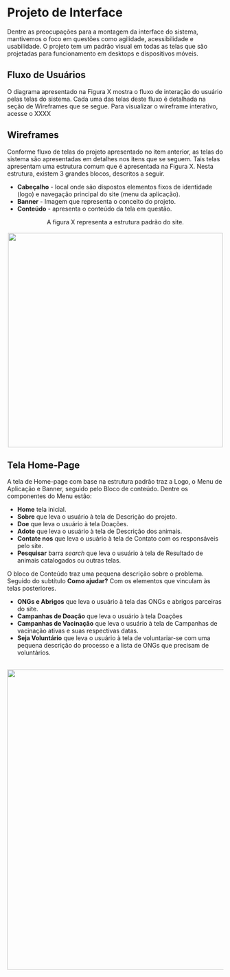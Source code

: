 
# Projeto de Interface

Dentre as preocupações para a montagem da interface do sistema, mantivemos o foco em questões como agilidade, acessibilidade e usabilidade. O projeto tem um padrão visual em todas as telas que são projetadas para funcionamento em desktops e dispositivos móveis.

## Fluxo de Usuários

O diagrama apresentado na Figura X mostra o fluxo de interação do usuário pelas telas do sistema. Cada uma das telas deste fluxo é detalhada na seção de Wireframes que se segue. Para visualizar o wireframe interativo, acesse o XXXX


## Wireframes

Conforme fluxo de telas do projeto apresentado no item anterior, as telas do sistema são apresentadas em detalhes nos itens que se seguem. Tais telas apresentam uma estrutura comum que é apresentada na Figura X. Nesta estrutura, existem 3 grandes blocos, descritos a seguir. 

- **Cabeçalho** - local onde são dispostos elementos fixos de identidade (logo) e navegação principal do site (menu da aplicação).
- **Banner** - Imagem que representa o conceito do projeto.
- **Conteúdo** - apresenta o conteúdo da tela em questão.

<div style="text-align:center">                             A figura X representa a estrutura padrão do site.
</div>
<br>
<div align="center">
<img src="https://user-images.githubusercontent.com/103081269/162963459-b209e441-0c06-46af-95a6-93ab1187087b.PNG" width="500px" />
</div>

## Tela Home-Page

A tela de Home-page com base na estrutura padrão traz a Logo, o Menu de Aplicação e Banner, seguido pelo Bloco de conteúdo. Dentre os componentes do Menu estão:

- **Home** tela inicial.
- **Sobre**  que leva o usuário à tela de Descrição do projeto.
- **Doe**  que leva o usuário à tela  Doações.
- **Adote**  que leva o usuário à tela de Descrição dos animais.
- **Contate nos**  que leva o usuário à tela de Contato com os responsáveis pelo site.
- **Pesquisar**  barra _search_ que leva o usuário à tela de Resultado de animais catalogados ou outras telas.

O bloco de Conteúdo traz uma pequena descrição sobre o problema. Seguido do subtítulo **Como ajudar?** Com os elementos que vinculam às telas posteriores. 
-  **ONGs e Abrigos**  que leva o usuário à tela das ONGs e abrigos parceiras do site. 
- **Campanhas de Doação**  que leva o usuário à tela Doações
- **Campanhas de Vacinação**  que leva o usuário à tela de Campanhas de vacinação ativas e suas respectivas datas.
- **Seja Voluntário**  que leva o usuário à tela de voluntariar-se com uma pequena descrição do processo e a lista de ONGs que precisam de voluntários.

</div>
<br>
<div align="center">
<img src="https://user-images.githubusercontent.com/103081069/163068203-699eb647-1f1d-4555-9a46-fb2ea9508a9c.jpeg" width="700px" />
</div>

